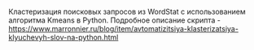 Кластеризация поисковых запросов из WordStat с использованием алгоритма Kmeans в Python.
Подробное описание скрипта - https://www.marronnier.ru/blog/item/avtomatizitsiya-klasterizatsiya-klyuchevyh-slov-na-python.html
